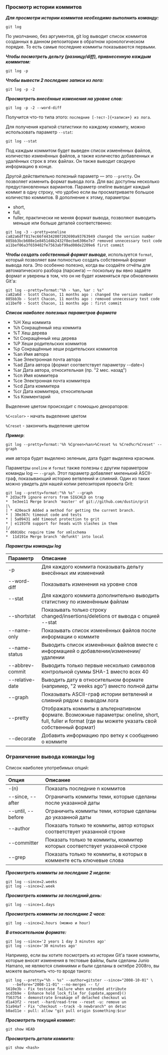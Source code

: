 ### Просмотр истории коммитов

***Для просмотри истории коммитов необходимо выполнить команду:***
```
git log
```
По умолчанию, без аргументов, git log выводит список коммитов созданных в данном репозитории в обратном хронологическом порядке. То есть самые последние коммиты показываются первыми. 

***Чтобы посмотреть дельту (разницу/diff), привнесенную каждым коммитом:***
```
git log -p
```

***Чтобы вывести 2 последние записи из лога:***
```
git log -p -2
```
***Просмотреть внесённые изменения на уровне слов:***
```
git log -p -2 --word-diff
```
Получится что-то типа этого:  `последние [-тест-]{+записи+} из лога`.

Для получения краткой статистики по каждому коммиту, можно использовать параметр `--stat`:
```
git log --stat
```
Под каждым коммитом будет выведен список изменённых файлов, количество изменённых файлов, а также количество добавленных и удалённых строк в этих файлах. Он также выводит сводную информацию в конце.

Другой действительно полезный параметр — это `--pretty`. Он позволяет изменить формат вывода лога. Для вас доступны несколько предустановленных вариантов. Параметр oneline выводит каждый коммит в одну строку, что удобно если вы просматриваете большое количество коммитов. В дополнение к этому, параметры: 
- short, 
- full, 
- fuller, 
практически не меняя формат вывода, позволяют выводить меньше или больше деталей соответственно:
```
git log -3 --pretty=oneline
ca82a6dff817ec66f44342007202690a93763949 changed the version number
085bb3bcb608e1e8451d4b2432f8ecbe6306e7e7 removed unnecessary test code
a11bef06a3f659402fe7563abf99ad00de2209e6 first commit
```

***Чтобы создать собственный формат вывода***, используется `format`, который позволяет вам полностью создать собственный формат вывода лога. Это особенно полезно, когда вы создаёте отчёты для автоматического разбора (парсинга) — поскольку вы явно задаёте формат и уверены в том, что он не будет изменяться при обновлениях Git'а:
```
git log --pretty=format:"%h - %an, %ar : %s"
ca82a6d - Scott Chacon, 11 months ago : changed the version number
085bb3b - Scott Chacon, 11 months ago : removed unnecessary test code
a11bef0 - Scott Chacon, 11 months ago : first commit
```

***Cписок наиболее полезных параметров формата***
- %H 	Хеш коммита
- %h 	Сокращённый хеш коммита
- %T 	Хеш дерева
- %t 	Сокращённый хеш дерева
- %P 	Хеши родительских коммитов
- %p 	Сокращённые хеши родительских коммитов
- %an 	Имя автора
- %ae 	Электронная почта автора
- %ad 	Дата автора (формат соответствует параметру --date=)
- %ar 	Дата автора, относительная (пр. "2 мес. назад")
- %cn 	Имя коммитера
- %ce 	Электронная почта коммитера
- %cd 	Дата коммитера
- %cr 	Дата коммитера, относительная
- %s 	Комментарий

Выделение цветом происходит с помощью декораторов:

`%C<color>` - начать выделение цветом

`%Creset` - закончить выделение цветом

***Пример***:
```
git log --pretty=format:'%h %Cgreen<%an>%Creset %s %Cred%cr%Creset' --graph
```
имя автора будет выделено зеленым, дата будет выделена красным.

Параметры `oneline` и `format` также полезны с другим параметром команды log — `--graph`. Этот параметр добавляет миленький ASCII-граф, показывающий историю ветвлений и слияний. Один из таких можно увидеть для нашей копии репозитория проекта Grit:
```
git log --pretty=format:"%h %s" --graph
* 2d3acf9 ignore errors from SIGCHLD on trap
*  5e3ee11 Merge branch 'master' of git://github.com/dustin/grit
|\
| * 420eac9 Added a method for getting the current branch.
* | 30e367c timeout code and tests
* | 5a09431 add timeout protection to grit
* | e1193f8 support for heads with slashes in them
|/
* d6016bc require time for xmlschema
*  11d191e Merge branch 'defunkt' into local
```

***Параметры команды log***

|Параметр|Описание|
|:-------|:-------|
|-p 	   |Для каждого коммита показывать дельту внесённых им изменений|
|--word-diff 	   |Показывать изменения на уровне слов|
|--stat 	   |Для каждого коммита дополнительно выводить статистику по изменённым файлам|
|--shortstat 	   |Показывать только строку changed/insertions/deletions от вывода с опцией --stat|
|--name-only 	   |Показывать список изменённых файлов после информации о коммите|
|--name-status	   |Выводить список изменённых файлов вместе с информацией о добавлении/изменении/удалении|
|--abbrev-commit 	   |Выводить только первые несколько символов контрольной суммы SHA-1 вместо всех 40|
|--relative-date 	   |Выводить дату в относительном формате (например, "2 weeks ago") вместо полной даты|
|--graph 	   |Показывать ASCII-граф истории ветвлений и слияний рядом с выводом лога|
|--pretty  	   |Отображать коммиты в альтернативном формате. Возможные параметры: oneline, short, full, fuller и format (где вы можете указать свой собственный формат)|
|--decorate	   |Добавить информацию про ветку к сообщению о коммите|

### Ограничение вывода команды log
Список наиболее употребимых опций:

|Опция|	Описание|
|:----|:--------|
|-(n) |Показать последние n коммитов|
|--since, --after|Ограничить коммиты теми, которые сделаны после указанной даты|
|--until, --before |Ограничить коммиты теми, которые сделаны до указанной даты|
|--author|Показать только те коммиты, автор которых соответствует указанной строке|
|--committer|Показать только те коммиты, коммитер которых соответствует указанной строке|
|--grep|Показать только те коммиты, в которых в комменте есть ключевые слова|



***Просмотреть коммиты за последние 2 недели:***
```
git log --since=2.weeks
git log --since=2.week
```
***Просмотреть коммиты за последний день:***
```
git log --since=1.days
```
***Просмотреть коммиты за последние 2 часа:***
```
git log --since=2.hours (можно и hour)
```
***В относительном формате:***
```
git log --since='2 years 1 day 3 minutes ago'
git log --since='30 minutes ago'
```

Например, если вы хотите посмотреть из истории Git'а такие коммиты, которые вносят изменения в тестовые файлы, были сделаны Junio Hamano, не являются слияниями и были сделаны в октябре 2008го, вы можете выполнить что-то вроде такого:
```
git log --pretty="%h - %s" --author=gitster --since="2008-10-01" \
   --before="2008-11-01" --no-merges -- t/
5610e3b - Fix testcase failure when extended attribute
acd3b9e - Enhance hold_lock_file_for_{update,append}()
f563754 - demonstrate breakage of detached checkout wi
d1a43f2 - reset --hard/read-tree --reset -u: remove un
51a94af - Fix "checkout --track -b newbranch" on detac
b0ad11e - pull: allow "git pull origin $something:$cur
```

***Просмотреть текущий коммит:***
```
git show HEAD
```

***Просмотреть детали коммита:***
```
git show <hash>
```
